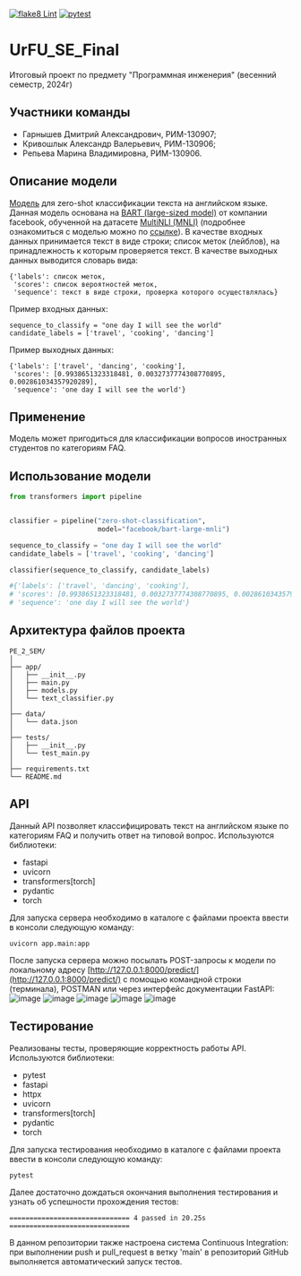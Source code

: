 [![flake8 Lint](https://github.com/dimagarn/PE_2_SEM/actions/workflows/flake8-lint.yml/badge.svg)](https://github.com/dimagarn/PE_2_SEM/actions/workflows/flake8-lint.yml)
[![pytest](https://github.com/dimagarn/PE_2_SEM/actions/workflows/pytest-tests.yml/badge.svg)](https://github.com/dimagarn/PE_2_SEM/actions/workflows/pytest-tests.yml)
# UrFU_SE_Final
Итоговый проект по предмету "Программная инженерия" (весенний семестр, 2024г)
## Участники команды
- Гарнышев Дмитрий Александрович, РИМ-130907;
- Кривошлык Александр Валерьевич, РИМ-130906;
- Репьева Марина Владимировна, РИМ-130906.
## Описание модели
[Модель](https://huggingface.co/facebook/bart-large-mnli) для zero-shot классификации текста на английском языке. Данная модель основана на [BART (large-sized model)](https://huggingface.co/facebook/bart-large) от компании facebook, обученной на датасете [MultiNLI (MNLI)](https://huggingface.co/datasets/nyu-mll/multi_nli) 
(подробнее ознакомиться с моделью можно по [ссылке](https://huggingface.co/facebook/bart-large-mnli)). В качестве входных данных принимается текст в виде строки; список меток (лейблов), на принадлежность к которым проверяется текст. В качестве выходных данных выводится словарь вида:  
```
{'labels': список меток,
 'scores': список вероятностей меток,
 'sequence': текст в виде строки, проверка которого осуществлялась}
```
Пример входных данных:
```
sequence_to_classify = "one day I will see the world"
candidate_labels = ['travel', 'cooking', 'dancing']
```
Пример выходных данных:  
```
{'labels': ['travel', 'dancing', 'cooking'],
 'scores': [0.9938651323318481, 0.0032737774308770895, 0.002861034357920289],
 'sequence': 'one day I will see the world'}
```
## Применение
Модель может пригодиться для классификации вопросов иностранных студентов по категориям FAQ.
## Использование модели
```python
from transformers import pipeline


classifier = pipeline("zero-shot-classification",
                      model="facebook/bart-large-mnli")

sequence_to_classify = "one day I will see the world"
candidate_labels = ['travel', 'cooking', 'dancing']

classifier(sequence_to_classify, candidate_labels)

#{'labels': ['travel', 'dancing', 'cooking'],
# 'scores': [0.9938651323318481, 0.0032737774308770895, 0.002861034357920289],
# 'sequence': 'one day I will see the world'}
```
## Архитектура файлов проекта
```
PE_2_SEM/
│
├── app/
│   ├── __init__.py
│   ├── main.py
│   ├── models.py
│   └── text_classifier.py
│
├── data/
│   └── data.json
│
├── tests/
│   ├── __init__.py
│   └── test_main.py
│
├── requirements.txt
└── README.md
```
## API
Данный API позволяет классифицировать текст на английском языке по категориям FAQ и получить ответ на типовой вопрос. Используются библиотеки:
- fastapi
- uvicorn
- transformers[torch]
- pydantic
- torch

Для запуска сервера необходимо в каталоге с файлами проекта ввести в консоли следующую команду:
```
uvicorn app.main:app
```  
После запуска сервера можно посылать POST-запросы к модели по локальному адресу [http://127.0.0.1:8000/predict/](http://127.0.0.1:8000/predict/) с помощью командной строки (терминала), POSTMAN или через интерфейс документации FastAPI:
![image](https://github.com/dimagarn/PE_2_SEM/assets/136446022/0cfbba3b-f115-428e-a726-e483f7ba3511)
![image](https://github.com/dimagarn/PE_2_SEM/assets/136446022/aa74b24a-75b9-4ba4-a4f6-7915d076ef44)
![image](https://github.com/dimagarn/PE_2_SEM/assets/136446022/58355c60-9c5d-482b-bf60-f89e2a11ece3)
![image](https://github.com/dimagarn/PE_2_SEM/assets/136446022/b3034c24-ed46-4ea4-af28-d574e1aff731)
![image](https://github.com/dimagarn/PE_2_SEM/assets/136446022/04e1112b-48ff-4efb-88cd-92471b6da0f8)
## Тестирование
Реализованы тесты, проверяющие корректность работы API. Используются библиотеки:
- pytest
- fastapi
- httpx
- uvicorn
- transformers[torch]
- pydantic
- torch

Для запуска тестирования необходимо в каталоге с файлами проекта ввести в консоли следующую команду:
```
pytest
```
Далее достаточно дождаться окончания выполнения тестирования и узнать об успешности прохождения тестов:
```
============================== 4 passed in 20.25s ==============================
```
В данном репозитории также настроена система Continuous Integration: при выполнении push и pull_request в ветку 'main' в репозиторий GitHub выполняется автоматический запуск тестов.
